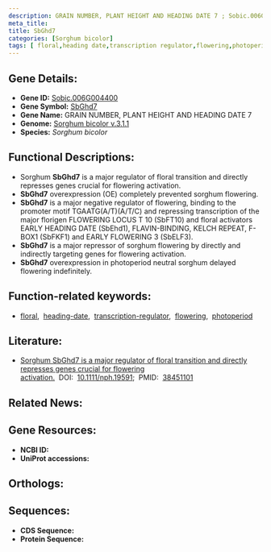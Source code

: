 ```yaml
---
description: GRAIN NUMBER, PLANT HEIGHT AND HEADING DATE 7 ; Sobic.006G004400 ; Sorghum bicolor
meta_title:
title: SbGhd7
categories: [Sorghum bicolor]
tags: [ floral,heading date,transcription regulator,flowering,photoperiod ]
---
```


## Gene Details:
- **Gene ID:** [Sobic.006G004400]()
- **Gene Symbol:** <u>SbGhd7</u>
- **Gene Name:** GRAIN NUMBER, PLANT HEIGHT AND HEADING DATE 7
- **Genome:** [Sorghum bicolor v.3.1.1]()
- **Species:** *Sorghum bicolor*

## Functional Descriptions:
   - Sorghum **SbGhd7** is a major regulator of floral transition and directly represses genes crucial for flowering activation.
   - **SbGhd7** overexpression (OE) completely prevented sorghum flowering.
   - **SbGhd7** is a major negative regulator of flowering, binding to the promoter motif TGAATG(A/T)(A/T/C) and repressing transcription of the major florigen FLOWERING LOCUS T 10 (SbFT10) and floral activators EARLY HEADING DATE (SbEhd1), FLAVIN-BINDING, KELCH REPEAT, F-BOX1 (SbFKF1) and EARLY FLOWERING 3 (SbELF3).
   - **SbGhd7** is a major repressor of sorghum flowering by directly and indirectly targeting genes for flowering activation.
   - **SbGhd7** overexpression in photoperiod neutral sorghum delayed flowering indefinitely.

## Function-related keywords:
   - [floral](/tags/floral/),&nbsp;&nbsp;[heading-date](/tags/heading-date/),&nbsp;&nbsp;[transcription-regulator](/tags/transcription-regulator/),&nbsp;&nbsp;[flowering](/tags/flowering/),&nbsp;&nbsp;[photoperiod](/tags/photoperiod/)

## Literature:
   - [Sorghum SbGhd7 is a major regulator of floral transition and directly represses genes crucial for flowering activation.](https://doi.org/10.1111/nph.19591)&nbsp;&nbsp;DOI:&nbsp;&nbsp;[10.1111/nph.19591](https://doi.org/10.1111/nph.19591);&nbsp;&nbsp;PMID:&nbsp;&nbsp;[38451101](https://pubmed.ncbi.nlm.nih.gov/38451101/)

## Related News:

## Gene Resources:
- **NCBI ID:**  [](https://www.ncbi.nlm.nih.gov/gene/?term=)
- **UniProt accessions:**  [](https://www.uniprot.org/uniprotkb//entry)

## Orthologs:

## Sequences:
- **CDS Sequence:**
- **Protein Sequence:**
